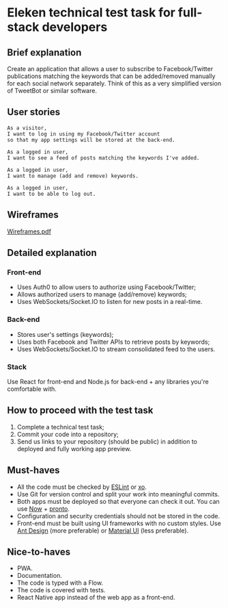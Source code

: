 # Eleken technical test task for full-stack developers

## Brief explanation

Create an application that allows a user to subscribe to Facebook/Twitter publications matching the keywords that can be added/removed manually for each social network separately. Think of this as a very simplified version of TweetBot or similar software.

## User stories

```
As a visitor,
I want to log in using my Facebook/Twitter account
so that my app settings will be stored at the back-end.
```

```
As a logged in user,
I want to see a feed of posts matching the keywords I've added.
```

```
As a logged in user,
I want to manage (add and remove) keywords.
```

```
As a logged in user,
I want to be able to log out.
```

## Wireframes

[Wireframes.pdf](Wireframes.pdf)

## Detailed explanation

### Front-end

- Uses Auth0 to allow users to authorize using Facebook/Twitter;
- Allows authorized users to manage (add/remove) keywords;
- Uses WebSockets/Socket.IO to listen for new posts in a real-time.

### Back-end

- Stores user's settings (keywords);
- Uses both Facebook and Twitter APIs to retrieve posts by keywords;
- Uses WebSockets/Socket.IO to stream consolidated feed to the users.

### Stack

Use React for front-end and Node.js for back-end + any libraries you're comfortable with.

## How to proceed with the test task

1. Complete a technical test task;
2. Commit your code into a repository;
3. Send us links to your repository (should be public) in addition to deployed and fully working app preview.

## Must-haves

- All the code must be checked by [ESLint](https://github.com/eslint/eslint) or [xo](https://github.com/xojs/xo).
- Use Git for version control and split your work into meaningful commits.
- Both apps must be deployed so that everyone can check it out. You can use [Now](https://zeit.co/now) + [pronto](https://github.com/vadimdemedes/pronto).
- Configuration and security credentials should not be stored in the code.
- Front-end must be built using UI frameworks with no custom styles. Use [Ant Design](https://ant.design/) (more preferable) or [Material UI](https://material-ui.com/) (less preferable).

## Nice-to-haves

- PWA.
- Documentation.
- The code is typed with a Flow.
- The code is covered with tests.
- React Native app instead of the web app as a front-end.
